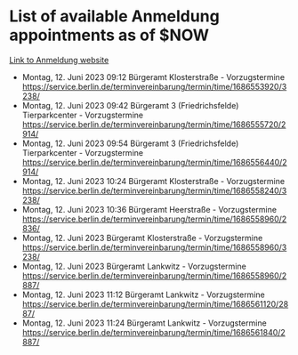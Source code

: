 # List of available Anmeldung appointments as of $NOW
[Link to Anmeldung website](https://service.berlin.de/terminvereinbarung/termin/tag.php?termin=1&anliegen[]=120686&dienstleisterlist=122210,122217,327316,122219,327312,122227,327314,122231,327346,122243,327348,122254,122252,329742,122260,329745,122262,329748,122271,327278,122273,327274,122277,327276,330436,122280,327294,122282,327290,122284,327292,122291,327270,122285,327266,122286,327264,122296,327268,150230,329760,122297,327286,122294,327284,122312,329763,122314,329775,122304,327330,122311,327334,122309,327332,317869,122281,327352,122279,329772,122283,122276,327324,122274,327326,122267,329766,122246,327318,122251,327320,122257,327322,122208,327298,122226,327300&herkunft=http%3A%2F%2Fservice.berlin.de%2Fdienstleistung%2F120686%2F)
- Montag, 12. Juni 2023 09:12 Bürgeramt Klosterstraße - Vorzugstermine https://service.berlin.de/terminvereinbarung/termin/time/1686553920/3238/
- Montag, 12. Juni 2023 09:42 Bürgeramt 3 (Friedrichsfelde) Tierparkcenter - Vorzugstermine https://service.berlin.de/terminvereinbarung/termin/time/1686555720/2914/
- Montag, 12. Juni 2023 09:54 Bürgeramt 3 (Friedrichsfelde) Tierparkcenter - Vorzugstermine https://service.berlin.de/terminvereinbarung/termin/time/1686556440/2914/
- Montag, 12. Juni 2023 10:24 Bürgeramt Klosterstraße - Vorzugstermine https://service.berlin.de/terminvereinbarung/termin/time/1686558240/3238/
- Montag, 12. Juni 2023 10:36 Bürgeramt Heerstraße - Vorzugstermine https://service.berlin.de/terminvereinbarung/termin/time/1686558960/2836/
- Montag, 12. Juni 2023  Bürgeramt Klosterstraße - Vorzugstermine https://service.berlin.de/terminvereinbarung/termin/time/1686558960/3238/
- Montag, 12. Juni 2023  Bürgeramt Lankwitz - Vorzugstermine https://service.berlin.de/terminvereinbarung/termin/time/1686558960/2887/
- Montag, 12. Juni 2023 11:12 Bürgeramt Lankwitz - Vorzugstermine https://service.berlin.de/terminvereinbarung/termin/time/1686561120/2887/
- Montag, 12. Juni 2023 11:24 Bürgeramt Lankwitz - Vorzugstermine https://service.berlin.de/terminvereinbarung/termin/time/1686561840/2887/
